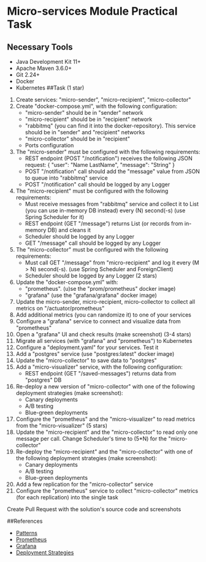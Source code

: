 # Micro-services Module Practical Task
## Necessary Tools
* Java Development Kit 11+
* Apache Maven 3.6.0+
* Git 2.24+
* Docker
* Kubernetes
##Task
(1 star)
1. Create services: "micro-sender", "micro-recipient", "micro-collector"
2. Create "docker-compose.yml", with the following configuration:
    * "micro-sender" should be in "sender" network
    * "micro-recipient" should be in "recipient" network
    * "rabbitmq" (you can find it into the docker-repository). This service should be in "sender" and "recipient" networks
    * "micro-collector" should be in "recipient"
    * Ports configuration
3. The "micro-sender" must be configured with the following requirements:
    * REST endpoint (POST "/notification") receives the following JSON request: { "user": "Name LastName", "message": "String" }
    * POST "/notification" call should add the "message" value from JSON to queue into "rabbitmq" service
    * POST "/notification" call should be logged by any Logger
4. The "micro-recipient" must be configured with the following requirements:
    * Must receive messages from "rabbitmq" service and collect it to List (you can use in-memory DB instead) every (N) second(-s) (use Spring Scheduler for it)
    * REST endpoint (GET "/message") returns List (or records from in-memory DB) and cleans it
    * Scheduler should be logged by any Logger
    * GET "/message" call should be logged by any Logger
5. The "micro-collector" must be configured with the following requirements:
    * Must call GET "/message" from "micro-recipient" and log it every (M > N) second(-s). (use Spring Scheduler and ForeignClient)
    * Scheduler should be logged by any Logger
(2 stars)
6. Update the "docker-compose.yml" with:
    * "prometheus". (u)se the "prom/prometheus" docker image)
    * "grafana" (use the "grafana/grafana" docker image)
7. Update the micro-sender, micro-recipient, micro-collector to collect all metrics on "/actuator/prometheus"
8. Add additional metrics (you can randomize it) to one of your services
9. Configure a "grafana" service to connect and visualize data from "prometheus"
10. Open a "grafana" UI and check results (make screenshot)
(3-4 stars)
11. Migrate all services (with "grafana" and "prometheus") to Kubernetes
12. Configure a "deployment.yaml" for your services. Test it
13. Add a "postgres" service (use "postgres:latest" docker image)
14. Update the "micro-collector" to save data to "postgres"
15. Add a "micro-visualizer" service, with the following configuration:
    * REST endpoint (GET "/saved-messages") returns data from "postgres" DB
16. Re-deploy a new version of "micro-collector" with one of the following deployment strategies (make screenshot):
    * Canary deployments
    * A/B testing
    * Blue-green deployments
17. Configure the "prometheus" and the "micro-visualizer" to read metrics from the "micro-visualizer"
(5 stars)
18. Update the "micro-recipient" and the "micro-collector" to read only one message per call. Change Scheduler's time to (5*N) for the "micro-collector"
19. Re-deploy the "micro-recipient" and the "micro-collector" with one of the following deployment strategies (make screenshot):
    * Canary deployments
    * A/B testing
    * Blue-green deployments
20. Add a few replication for the "micro-collector" service
21. Configure the "prometheus" service to collect "micro-collector" metrics (for each replication) into the single task

Create Pull Request with the solution's source code and screenshots

##References
* [Patterns](https://microservices.io/)
* [Prometheus](https://prometheus.io/docs/introduction/overview/)
* [Grafana](https://grafana.com/tutorials/)
* [Deployment Strategies](https://www.infoworld.com/article/3565750/4-deployment-strategies-for-resilient-microservices.html)